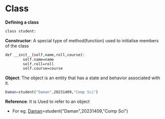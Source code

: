 # Class
**Defining a class**
``` bash 
class student:
```
**Constructor**: A special type of method(function) used to initialise members of the class
```bash
def __init__(self,name,roll,course):
        self.name=name
        self.roll=roll
        self.course=course
```
**Object**: The object is an entity that has a state and behavior associated with it.
```bash
Daman=student("Daman",20231409,"Comp Sci")
```
**Reference**: It is Used to refer to an object
- For eg. <u>Daman</u>=student("Daman",20231409,"Comp Sci")

